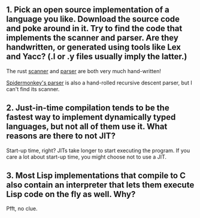 ## 1. Pick an open source implementation of a language you like. Download the source code and poke around in it. Try to find the code that implements the scanner and parser. Are they handwritten, or generated using tools like Lex and Yacc? (.l or .y files usually imply the latter.)

The rust [scanner](https://github.com/rust-lang/rust/tree/master/compiler/rustc_lexer/src) and [parser](https://github.com/rust-lang/rust/tree/master/compiler/rustc_parse/src/parser) are both very much hand-written!

[Spidermonkey's parser](https://searchfox.org/mozilla-central/source/js/src/frontend/Parser.cpp) is also a hand-rolled recursive descent parser, but I can't find its scanner.

## 2. Just-in-time compilation tends to be the fastest way to implement dynamically typed languages, but not all of them use it. What reasons are there to not JIT?

Start-up time, right? JITs take longer to start executing the program. If you care a lot about start-up time, you might choose not to use a JIT.

## 3. Most Lisp implementations that compile to C also contain an interpreter that lets them execute Lisp code on the fly as well. Why?

Pfft, no clue.

